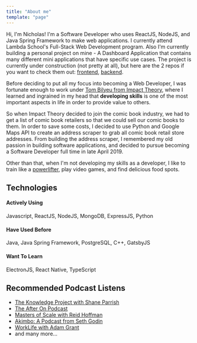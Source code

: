 ```yaml
---
title: "About me"
template: "page"
---
```


Hi, I'm Nicholas! I'm a Software Developer who uses ReactJS, NodeJS, and Java Spring Framework to make web applications. I currently attend Lambda School's Full-Stack Web Development program. Also I'm currently building a personal project on mine - A Dashboard Application that contains many different mini applications that have specific use cases. The project is currently under construction (not pretty at all), but here are the 2 repos if you want to check them out: [frontend](https://github.com/nicholaspung/dashboard), [backend](https://github.com/nicholaspung/dashboard-backend).

Before deciding to put all my focus into becoming a Web Developer, I was fortunate enough to work under [Tom Bilyeu from Impact Theory](https://www.youtube.com/tombilyeu), where I learned and ingrained in my head that **developing skills** is one of the most important aspects in life in order to provide value to others. 

So when Impact Theory decided to join the comic book industry, we had to get a list of comic book retailers so that we could sell our comic books to them. In order to save some costs, I decided to use Python and Google Maps API to create an address scraper to grab all comic book retail store addresses. From building the address scraper, I remembered my old passion in building software applications, and decided to pursue becoming a Software Developer full time in late April 2019.

Other than that, when I'm not developing my skills as a developer, I like to train like a [powerlifter](https://usapl.liftingdatabase.com/lifters-view?id=14900), play video games, and find delicious food spots.

## Technologies
#### Actively Using
Javascript, ReactJS, NodeJS, MongoDB, ExpressJS, Python
#### Have Used Before
Java, Java Spring Framework, PostgreSQL, C++, GatsbyJS
#### Want To Learn
ElectronJS, React Native, TypeScript

## Recommended Podcast Listens

+ [The Knowledge Project with Shane Parrish](https://fs.blog/the-knowledge-project/)
+ [The After On Podcast](https://after-on.com/)
+ [Masters of Scale with Reid Hoffman](https://mastersofscale.com/)
+ [Akimbo: A Podcast from Seth Godin](https://www.akimbo.me/)
+ [WorkLife with Adam Grant](https://www.ted.com/podcasts/worklife)
+ and many more...
